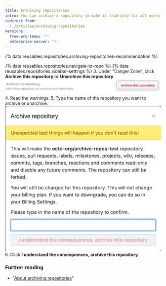 ```yaml
---
title: Archiving repositories
intro: You can archive a repository to make it read-only for all users and indicate that it's no longer actively maintained. You can also unarchive repositories that have been archived.
redirect_from:
  - /articles/archiving-repositories
versions:
  free-pro-team: '*'
  enterprise-server: '*'
---
```


{% data reusables.repositories.archiving-repositories-recommendation %}

{% data reusables.repositories.navigate-to-repo %}
{% data reusables.repositories.sidebar-settings %}
3. Under "Danger Zone", click **Archive this repository** or **Unarchive this repository**.
   ![Archive this repository button](/assets/images/help/repository/archive-repository.png)
4. Read the warnings.
5. Type the name of the repository you want to archive or unarchive.
  ![Archive repository warnings](/assets/images/help/repository/archive-repository-warnings.png)
6. Click **I understand the consequences, archive this repository**.

### Further reading
- "[About archiving repositories](/articles/about-archiving-repositories)"
